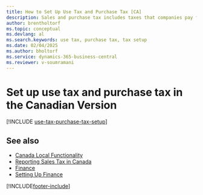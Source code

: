 ```yaml
---
title: How to Set Up Use Tax and Purchase Tax [CA]
description: Sales and purchase tax includes taxes that companies pay for using items in the Canadian version.
author: brentholtorf
ms.topic: conceptual
ms.devlang: al
ms.search.keywords: use tax, purchase tax, tax setup
ms.date: 02/04/2025
ms.author: bholtorf
ms.service: dynamics-365-business-central
ms.reviewer: v-soumramani
---
```


# Set up use tax and purchase tax in the Canadian Version

[!INCLUDE [use-tax-purchase-tax-setup](../includes/CAMXUS/use-tax-purchase-tax-setup.md)]

## See also

- [Canada Local Functionality](canada-local-functionality.md)  
- [Reporting Sales Tax in Canada](ca-sales-tax.md)  
- [Finance](../../finance.md)  
- [Setting Up Finance](../../finance.md)  

[!INCLUDE[footer-include](../../includes/footer-banner.md)]
